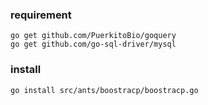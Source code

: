 ### requirement
``` shell
go get github.com/PuerkitoBio/goquery
go get github.com/go-sql-driver/mysql
```
### install
``` shell
go install src/ants/boostracp/boostracp.go
```